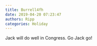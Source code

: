```yaml
---
title: Burrell4fh
date: 2019-04-20 07:23:47
authors: Ripp
categories: Holiday
---
```


 Jack will do well in Congress.
Go Jack go!